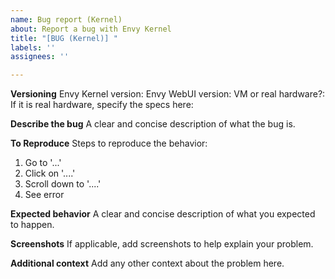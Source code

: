 ```yaml
---
name: Bug report (Kernel)
about: Report a bug with Envy Kernel
title: "[BUG (Kernel)] "
labels: ''
assignees: ''

---
```


**Versioning**
Envy Kernel version:
Envy WebUI version:
VM or real hardware?:
If it is real hardware, specify the specs here:

**Describe the bug**
A clear and concise description of what the bug is.

**To Reproduce**
Steps to reproduce the behavior:
1. Go to '...'
2. Click on '....'
3. Scroll down to '....'
4. See error

**Expected behavior**
A clear and concise description of what you expected to happen.

**Screenshots**
If applicable, add screenshots to help explain your problem.

**Additional context**
Add any other context about the problem here.